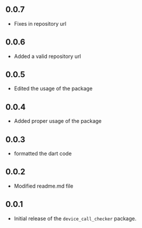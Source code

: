 ## 0.0.7
- Fixes in repository url

## 0.0.6
- Added a valid repository url

## 0.0.5
- Edited the usage of the package

## 0.0.4
- Added proper usage of the package

## 0.0.3
- formatted the dart code

## 0.0.2
- Modified readme.md file

## 0.0.1
- Initial release of the `device_call_checker` package.
